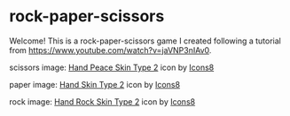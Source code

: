 # rock-paper-scissors

Welcome! This is a rock-paper-scissors game I created following a tutorial from https://www.youtube.com/watch?v=jaVNP3nIAv0.

scissors image: <a target="_blank" href="https://icons8.com/icon/GXOrtDEMxawr/hand-peace-skin-type-2">Hand Peace Skin Type 2</a> icon by <a target="_blank" href="https://icons8.com">Icons8</a>

paper image: <a target="_blank" href="https://icons8.com/icon/hNpWuGv48kEd/hand-skin-type-2">Hand Skin Type 2</a> icon by <a target="_blank" href="https://icons8.com">Icons8</a>

rock image: <a target="_blank" href="https://icons8.com/icon/pI3M0oCziPky/hand-rock-skin-type-2">Hand Rock Skin Type 2</a> icon by <a target="_blank" href="https://icons8.com">Icons8</a>
